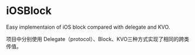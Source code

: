 iOSBlock
========

Easy implementaion of iOS block compared with delegate and KVO. 

项目中分别使用 Delegate（protocol）、Block、KVO三种方式实现了相同的跨类传值。

